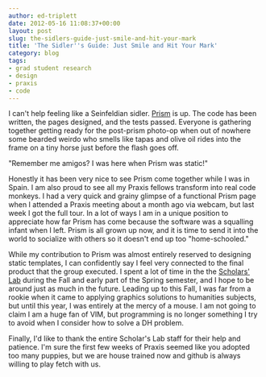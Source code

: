 ```yaml
---
author: ed-triplett
date: 2012-05-16 11:08:37+00:00
layout: post
slug: the-sidlers-guide-just-smile-and-hit-your-mark
title: 'The Sidler''s Guide: Just Smile and Hit Your Mark'
category: blog
tags:
- grad student research
- design
- praxis
- code
---
```


I can't help feeling like a Seinfeldian sidler. [Prism](http://prism.scholarslab.org/) is up. The code has been written, the pages designed, and the tests passed. Everyone is gathering together getting ready for the post-prism photo-op when out of nowhere some bearded weirdo who smells like tapas and olive oil rides into the frame on a tiny horse just before the flash goes off.

"Remember me amigos? I was here when Prism was static!"

Honestly it has been very nice to see Prism come together while I was in Spain. I am also proud to see all my Praxis fellows transform into real code monkeys. I had a very quick and grainy glimpse of a functional Prism page when I attended a Praxis meeting about a month ago via webcam, but last week I got the full tour. In a lot of ways I am in a unique position to appreciate how far Prism has come because the software was a squalling infant when I left. Prism is all grown up now, and it is time to send it into the world to socialize with others so it doesn't end up too "home-schooled."

While my contribution to Prism was almost entirely reserved to designing static templates, I can confidently say I feel very connected to the final product that the group executed. I spent a lot of time in the the [Scholars' Lab](http://scholarslab.org) during the Fall and early part of the Spring semester, and I hope to be around just as much in the future. Leading up to this Fall, I was far from a rookie when it came to applying graphics solutions to humanities subjects, but until this year, I was entirely at the mercy of a mouse. I am not going to claim I am a huge fan of VIM, but programming is no longer something I try to avoid when I consider how to solve a DH problem.

Finally, I'd like to thank the entire Scholar's Lab staff for their help and patience. I'm sure the first few weeks of Praxis seemed like you adopted too many puppies, but we are house trained now and github is always willing to play fetch with us.
